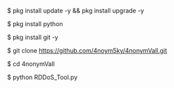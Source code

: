$ pkg install update -y && pkg install upgrade -y

$ pkg install python

$ pkg install git -y

$ git clone https://github.com/4noym5ky/4nonymVall.git

$ cd 4nonymVall

$ python RDDoS_Tool.py
